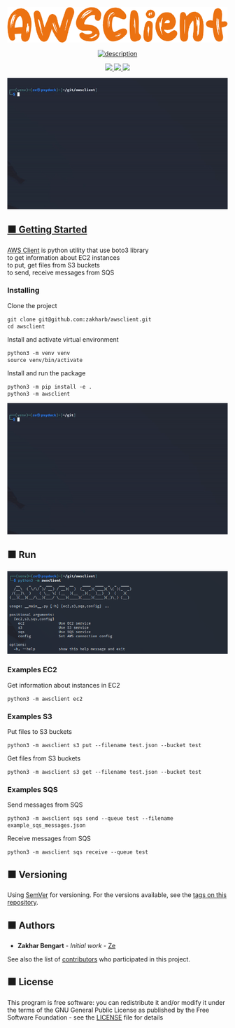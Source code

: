 <p align="center">
  <a href="https://www.linkedin.com/in/zakharb/microapi">
  <img src="img/logo.png" alt="logo" />
</p>

<p align="center">

<a href="https://git.io/typing-svg">
  <img src="https://readme-typing-svg.herokuapp.com?font=Fira+Code&weight=600&pause=1000&color=ED7308&center=true&width=435&lines=Get+all+information+from+AWS;EC2+S3+SQS" alt="description" />
</p>

<p align="center">
  <img src="https://img.shields.io/badge/version-1.1-orange" height="20"/>
  <img src="https://img.shields.io/badge/python-3.11-orange" height="20"/>
  <img src="https://img.shields.io/badge/boto3-1.26-orange" height="20"/>
</p>


<p align="center">
  <img src="img/usage.gif" alt="usage" />
</p>


## :orange_square: Getting Started

[AWS Client](https://github.com/zakharb/awsclient) is python utility that use boto3 library    
to get information about EC2 instances  
to put, get files from S3 buckets  
to send, receive messages from SQS  

### Installing

Clone the project
```
git clone git@github.com:zakharb/awsclient.git
cd awsclient
```

Install and activate virtual environment
```
python3 -m venv venv
source venv/bin/activate
```

Install and run the package
```
python3 -m pip install -e .
python3 -m awsclient
```

<p align="center">
  <img src="img/install.gif" alt="animated" />
</p>

## :orange_square: Run  

<p align="center">
  <img src="img/run.png" />
</p>

### Examples EC2   
Get information about instances in EC2  
```
python3 -m awsclient ec2 
```  

### Examples S3   
Put files to S3 buckets  
```
python3 -m awsclient s3 put --filename test.json --bucket test  
```  

Get files from S3 buckets  
```
python3 -m awsclient s3 get --filename test.json --bucket test  
```  

### Examples SQS   
Send messages from SQS  
```
python3 -m awsclient sqs send --queue test --filename example_sqs_messages.json
```  

Receive messages from SQS  
```
python3 -m awsclient sqs receive --queue test
```  

## :orange_square: Versioning

Using [SemVer](http://semver.org/) for versioning. For the versions available, see the [tags on this repository](https://github.com/zakharb/awsclient/tags). 

## :orange_square: Authors

* **Zakhar Bengart** - *Initial work* - [Ze](https://github.com/zakharb)

See also the list of [contributors](https://github.com/zakharb/awsclient/contributors) who participated in this project.

## :orange_square: License

This program is free software: you can redistribute it and/or modify it under the terms of the GNU General Public License as published by the Free Software Foundation - see the [LICENSE](LICENSE) file for details  